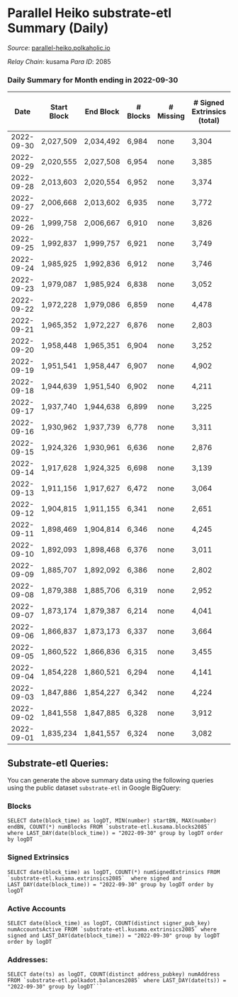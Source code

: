 # Parallel Heiko substrate-etl Summary (Daily)

_Source_: [parallel-heiko.polkaholic.io](https://parallel-heiko.polkaholic.io)

*Relay Chain*: kusama
*Para ID*: 2085



### Daily Summary for Month ending in 2022-09-30


| Date | Start Block | End Block | # Blocks | # Missing | # Signed Extrinsics (total) | # Active Accounts | # Addresses with Balances | # Events | # Transfers | # XCM Transfers In | # XCM Transfers Out |
| ---- | ----------- | --------- | -------- | --------- | --------------------------- | ----------------- | ------------------------- | -------- | ----------- | ------------------ | ------------------- |
| 2022-09-30 | 2,027,509 | 2,034,492 | 6,984 | none  | 3,304 | 113 | 22,490 | 37,449 | 5,000  | 20 ($4,523.62) | 36 ($11,674.75) |
| 2022-09-29 | 2,020,555 | 2,027,508 | 6,954 | none  | 3,385 | 116 |  | 38,846 | 5,758  | 27 ($46,992.55) | 30 ($3,238.97) |
| 2022-09-28 | 2,013,603 | 2,020,554 | 6,952 | none  | 3,374 | 129 |  | 38,400 | 5,609  | 19 ($2,149.98) | 30 ($32,544.94) |
| 2022-09-27 | 2,006,668 | 2,013,602 | 6,935 | none  | 3,772 | 167 |  | 42,116 | 6,029  | 38 ($4,007.34) | 44 ($22,638.28) |
| 2022-09-26 | 1,999,758 | 2,006,667 | 6,910 | none  | 3,826 | 151 |  | 42,323 | 6,365  | 64 ($3,680.26) | 74 ($23,494.90) |
| 2022-09-25 | 1,992,837 | 1,999,757 | 6,921 | none  | 3,749 | 154 |  | 40,540 | 5,603  | 33 ($9,669.46) | 27 ($33,279.84) |
| 2022-09-24 | 1,985,925 | 1,992,836 | 6,912 | none  | 3,746 | 121 |  | 39,969 | 5,303  | 41 ($60,927.52) | 38 ($27,198.44) |
| 2022-09-23 | 1,979,087 | 1,985,924 | 6,838 | none  | 3,052 | 132 |  | 36,801 | 5,591  | 35 ($16,422.65) | 26 ($8,835.00) |
| 2022-09-22 | 1,972,228 | 1,979,086 | 6,859 | none  | 4,478 | 126 |  | 44,130 | 5,850  | 44 ($30,863.83) | 26 ($40,253.50) |
| 2022-09-21 | 1,965,352 | 1,972,227 | 6,876 | none  | 2,803 | 131 |  | 35,371 | 5,542  | 50 ($20,179.23) | 36 ($20,749.55) |
| 2022-09-20 | 1,958,448 | 1,965,351 | 6,904 | none  | 3,252 | 150 |  | 38,781 | 6,158  | 73 ($27,156.00) | 34 ($8,656.05) |
| 2022-09-19 | 1,951,541 | 1,958,447 | 6,907 | none  | 4,902 | 179 | 21,903 | 48,306 | 6,631  | 73 ($33,088.20) | 24 ($1,014,616) |
| 2022-09-18 | 1,944,639 | 1,951,540 | 6,902 | none  | 4,211 | 128 | 21,768 | 42,032 | 5,201  | 39 ($31,158.31) | 17 ($1,240,896) |
| 2022-09-17 | 1,937,740 | 1,944,638 | 6,899 | none  | 3,225 | 218 | 21,754 | 38,967 | 6,070  | 94 ($75,730.75) | 32 ($217,385) |
| 2022-09-16 | 1,930,962 | 1,937,739 | 6,778 | none  | 3,311 | 157 | 21,725 | 36,996 | 5,021  | 31 ($16,189.09) | 28 ($17,127.96) |
| 2022-09-15 | 1,924,326 | 1,930,961 | 6,636 | none  | 2,876 | 133 | 21,719 | 36,143 | 5,798  | 25 ($7,157.63) | 29 ($25,302.94) |
| 2022-09-14 | 1,917,628 | 1,924,325 | 6,698 | none  | 3,139 | 124 | 21,474 | 36,131 | 5,027  | 28 ($25,321.03) | 30 ($46,157.25) |
| 2022-09-13 | 1,911,156 | 1,917,627 | 6,472 | none  | 3,064 | 144 | 21,422 | 35,286 | 4,898  | 35 ($12,389.09) | 30 ($5,216.81) |
| 2022-09-12 | 1,904,815 | 1,911,155 | 6,341 | none  | 2,651 | 130 |  | 32,708 | 5,052  | 25 ($7,767.64) | 27 ($34,709.27) |
| 2022-09-11 | 1,898,469 | 1,904,814 | 6,346 | none  | 4,245 | 146 |  | 41,954 | 5,614  | 28 ($11,579.63) | 18 ($44,028.15) |
| 2022-09-10 | 1,892,093 | 1,898,468 | 6,376 | none  | 3,011 | 116 |  | 35,275 | 5,071  | 22 ($44,973.11) | 16 ($4,672.16) |
| 2022-09-09 | 1,885,707 | 1,892,092 | 6,386 | none  | 2,802 | 152 |  | 34,095 | 5,201  | 33 ($12,282.24) | 27 ($106,377) |
| 2022-09-08 | 1,879,388 | 1,885,706 | 6,319 | none  | 2,952 | 170 | 20,990 | 34,852 | 5,439  | 33 ($36,322.07) | 25 ($15,546.12) |
| 2022-09-07 | 1,873,174 | 1,879,387 | 6,214 | none  | 4,041 | 158 | 20,975 | 39,476 | 5,014  | 36 ($29,146.70) | 23 ($64,461.41) |
| 2022-09-06 | 1,866,837 | 1,873,173 | 6,337 | none  | 3,664 | 153 | 20,959 | 38,470 | 5,557 ($82,676.82) | 28 ($23,697.76) | 29 ($18,581.87) |
| 2022-09-05 | 1,860,522 | 1,866,836 | 6,315 | none  | 3,455 | 135 | 20,948 | 36,783 | 4,979 ($21,067.37) | 24 ($31,784.25) | 16 ($15,693.86) |
| 2022-09-04 | 1,854,228 | 1,860,521 | 6,294 | none  | 4,141 | 158 | 20,926 | 40,364 | 5,236 ($107,881) | 34 ($11,460.82) | 25 ($16,391.59) |
| 2022-09-03 | 1,847,886 | 1,854,227 | 6,342 | none  | 4,224 | 156 | 20,901 | 39,564 | 4,619 ($2,852.20) | 13 ($7,663.87) | 24 ($11,136.46) |
| 2022-09-02 | 1,841,558 | 1,847,885 | 6,328 | none  | 3,912 | 149 | 20,888 | 39,601 | 5,607 ($26,772.61) | 33 ($13,033.18) | 27 ($32,019.89) |
| 2022-09-01 | 1,835,234 | 1,841,557 | 6,324 | none  | 3,082 | 131 | 20,871 | 34,361 | 4,907 ($192,116) | 32 ($70,301.57) | 24 ($3,565.77) |

## Substrate-etl Queries:
You can generate the above summary data using the following queries using the public dataset `substrate-etl` in Google BigQuery:


### Blocks
```
SELECT date(block_time) as logDT, MIN(number) startBN, MAX(number) endBN, COUNT(*) numBlocks FROM `substrate-etl.kusama.blocks2085`  where LAST_DAY(date(block_time)) = "2022-09-30" group by logDT order by logDT
```


### Signed Extrinsics
```
SELECT date(block_time) as logDT, COUNT(*) numSignedExtrinsics FROM `substrate-etl.kusama.extrinsics2085`  where signed and LAST_DAY(date(block_time)) = "2022-09-30" group by logDT order by logDT
```


### Active Accounts
```
SELECT date(block_time) as logDT, COUNT(distinct signer_pub_key) numAccountsActive FROM `substrate-etl.kusama.extrinsics2085` where signed and LAST_DAY(date(block_time)) = "2022-09-30" group by logDT order by logDT
```


### Addresses:
```
SELECT date(ts) as logDT, COUNT(distinct address_pubkey) numAddress FROM `substrate-etl.polkadot.balances2085` where LAST_DAY(date(ts)) = "2022-09-30" group by logDT```

